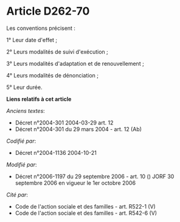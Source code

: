 # Article D262-70

Les conventions précisent :

1° Leur date d'effet ;

2° Leurs modalités de suivi d'exécution ;

3° Leurs modalités d'adaptation et de renouvellement ;

4° Leurs modalités de dénonciation ;

5° Leur durée.

**Liens relatifs à cet article**

_Anciens textes_:

  - Décret n°2004-301 2004-03-29 art. 12
  - Décret n°2004-301 du 29 mars 2004 - art. 12 (Ab)

_Codifié par_:

  - Décret n°2004-1136 2004-10-21

_Modifié par_:

  - Décret n°2006-1197 du 29 septembre 2006 - art. 10 () JORF 30 septembre 2006 en vigueur le 1er octobre 2006

_Cité par_:

  - Code de l'action sociale et des familles - art. R522-1 (V)
  - Code de l'action sociale et des familles - art. R542-6 (V)
